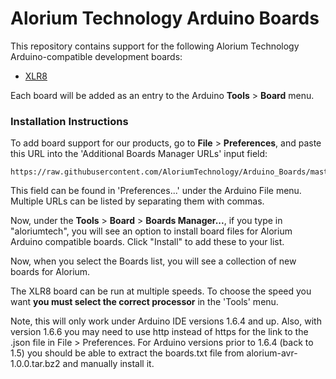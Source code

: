 # Alorium Technology Arduino Boards

This repository contains support for the following Alorium Technology Arduino-compatible development boards:

* [XLR8](http://www.aloriumtech.com)

Each board will be added as an entry to the Arduino **Tools** > **Board** menu.

### Installation Instructions

To add board support for our products, go to **File** > **Preferences**, and paste this URL into the 'Additional Boards Manager URLs' input field:

	https://raw.githubusercontent.com/AloriumTechnology/Arduino_Boards/master/package_aloriumtech_index.json

This field can be found in 'Preferences...' under the Arduino File menu. Multiple URLs can be listed by separating them with commas.

Now, under the **Tools** > **Board** > **Boards Manager...**, if you type in "aloriumtech", you will see an option to install board files for Alorium Arduino compatible boards. Click "Install" to add these to your list.

Now, when you select the Boards list, you will see a collection of new boards for Alorium.

The XLR8 board can be run at multiple speeds. To choose the speed you want **you must select the correct processor** in the 'Tools' menu.

Note, this will only work under Arduino IDE versions 1.6.4 and up. Also, with version 1.6.6 you may need to use http instead of https for the link to the .json file in File > Preferences. For Arduino versions prior to 1.6.4 (back to 1.5) you should be able to extract the boards.txt file from alorium-avr-1.0.0.tar.bz2 and manually install it.
